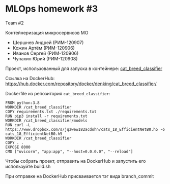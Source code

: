 # MLOps homework #3

Team #2

Контейнеризация микросервисов МО

* Шершнев Андрей (РИМ-120907)
* Кожин Артём (РИМ-120906)
* Иванов Сергей (РИМ-120906)
* Чупахин Юрий (РИМ-120908)

Проект, использованный для запуска в контейнере: [cat_breed_classifier](https://github.com/DenkingOfficial/cat_breed_classifier)

Ссылка на DockerHub: https://hub.docker.com/repository/docker/denking/cat_breed_classifier/

Dockerfile из репозитория `cat_breed_classifier`:
```
FROM python:3.8
WORKDIR /cat_breed_classifier
COPY requirements.txt ./requirements.txt
RUN pip3 install -r requirements.txt
WORKDIR /cat_breed_classifier/models
RUN curl -L https://www.dropbox.com/s/jqzwew182acdohn/cats_18_EfficientNetB0.h5 -o cats_18_EfficientNetB0.h5
WORKDIR /cat_breed_classifier
COPY . .
EXPOSE 8000
CMD ["uvicorn", "app:app", "--host=0.0.0.0", "--reload"]
```

Чтобы собрать проект, отправить на DockerHub и запустить его используйте build.sh

При отправке на DockerHub присваивается тэг вида branch_commit
